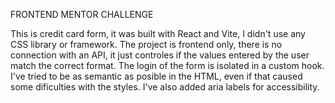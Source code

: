 FRONTEND MENTOR CHALLENGE

This is credit card form, it was built with React and Vite, I didn't use any CSS library or framework. The project is frontend only, there is no connection with an API, it just controles if the values entered by the user match the correct format. The login of the form is isolated in a custom hook. I've tried to be as semantic as posible in the HTML, even if that caused some dificulties with the styles. I've also added aria labels for accessibility.
